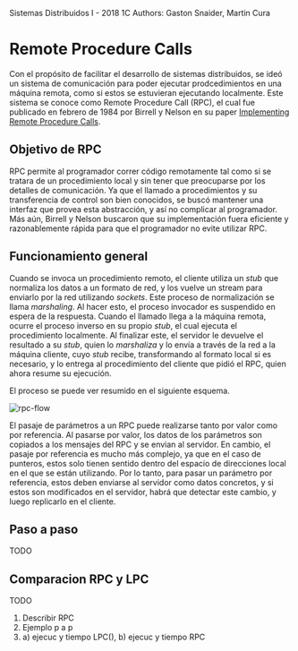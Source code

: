 Sistemas Distribuidos I - 2018 1C
Authors: Gaston Snaider, Martin Cura


Remote Procedure Calls
======================

Con el propósito de facilitar el desarrollo de sistemas distribuidos, se ideó un sistema de comunicación para poder ejecutar prodcedimientos en una máquina remota, como si estos se estuvieran ejecutando localmente. Este sistema se conoce como Remote Procedure Call (RPC), el cual fue publicado en febrero de 1984 por Birrell y Nelson en su paper [Implementing Remote Procedure Calls](https://www.cc.gatech.edu/classes/AY2009/cs4210_fall/papers/rpc-birrell84.pdf).


Objetivo de RPC
---------------

RPC permite al programador correr código remotamente tal como si se tratara de un procedimiento local y sin tener que preocuparse por los detalles de comunicación. Ya que el llamado a procedimientos y su transferencia de control son bien conocidos, se buscó mantener una interfaz que provea esta abstracción, y así no complicar al programador. Más aún, Birrell y Nelson buscaron que su implementación fuera eficiente y razonablemente rápida para que el programador no evite utilizar RPC. 

Funcionamiento general
----------------------

Cuando se invoca un procedimiento remoto, el cliente utiliza un _stub_ que normaliza los datos a un formato de red, y los vuelve un stream para enviarlo por la red utilizando _sockets_. Este proceso de normalización se llama _marshaling_. Al hacer esto, el proceso invocador es suspendido en espera de la respuesta. Cuando el llamado llega a la máquina remota, ocurre el proceso inverso en su propio _stub_, el cual ejecuta el procedimiento localmente. Al finalizar este, el servidor le devuelve el resultado a su _stub_, quien lo _marshaliza_ y lo envía a través de la red a la máquina cliente, cuyo _stub_ recibe, transformando al formato local si es necesario, y lo entrega al procedimiento del cliente que pidió el RPC, quien ahora resume su ejecución.

El proceso se puede ver resumido en el siguiente esquema.

![rpc-flow](https://www.cs.rutgers.edu/~pxk/417/notes/images/rpc-flow.png)

El pasaje de parámetros a un RPC puede realizarse tanto por valor como por referencia. Al pasarse por valor, los datos de los parámetros son copiados a los mensajes del RPC y se envian al servidor. En cambio, el pasaje por referencia es mucho más complejo, ya que en el caso de punteros, estos solo tienen sentido dentro del espacio de direcciones local en el que se están utilizando. Por lo tanto, para pasar un parámetro por referencia, estos deben enviarse al servidor como datos concretos, y si estos son modificados en el servidor, habrá que detectar este cambio, y luego replicarlo en el cliente.


Paso a paso
-----------
TODO


Comparacion RPC y LPC
---------------------
TODO


1) Describir RPC
2) Ejemplo p a p
3) a) ejecuc y tiempo LPC(), b) ejecuc y tiempo RPC